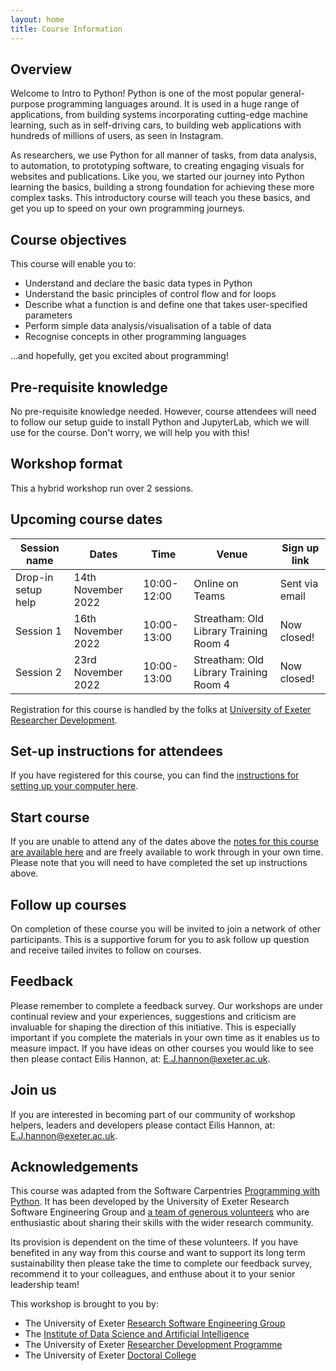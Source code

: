 ```yaml
---
layout: home
title: Course Information
---
```



## Overview

Welcome to Intro to Python! Python is one of the most popular general-purpose programming languages around. It is used in a huge range of applications, from building systems incorporating cutting-edge machine learning, such as in self-driving cars, to building web applications with hundreds of millions of users, as seen in Instagram.

As researchers, we use Python for all manner of tasks, from data analysis, to automation, to prototyping software, to creating engaging visuals for websites and publications. Like you, we started our journey into Python learning the basics, building a strong foundation for achieving these more complex tasks. This introductory course will teach you these basics, and get you up to speed on your own programming journeys.

## Course objectives

This course will enable you to:

- Understand and declare the basic data types in Python
- Understand the basic principles of control flow and for loops
- Describe what a function is and define one that takes user-specified parameters
- Perform simple data analysis/visualisation of a table of data
- Recognise concepts in other programming languages

...and hopefully, get you excited about programming!

## Pre-requisite knowledge

No pre-requisite knowledge needed. However, course attendees will need to follow our setup guide to install Python and JupyterLab, which we will use for the course. Don't worry, we will help you with this!

## Workshop format

This a hybrid workshop run over 2 sessions.

## Upcoming course dates

|Session name | Dates | Time  | Venue | Sign up link |
|--- |--- |--- |--- | --- |
| Drop-in setup help |14th November 2022 | 10:00-12:00 | Online on Teams |  Sent via email  |
| Session 1 | 16th November 2022 | 10:00-13:00 | Streatham: Old Library Training Room 4  | Now closed! |
| Session 2 | 23rd November 2022 | 10:00-13:00 | Streatham: Old Library Training Room 4  | Now closed! |

Registration for this course is handled by the folks at [University of Exeter Researcher Development](https://www.exeter.ac.uk/research/doctoralcollege/early-career-researchers/traininganddevelopment/rdprogramme/).

## Set-up instructions for attendees

If you have registered for this course, you can find the [instructions for setting up your computer here](https://uniexeterrse.github.io/intro-to-python/setup.html).

## Start course

If you are unable to attend any of the dates above the [notes for this course are available here](https://uniexeterrse.github.io/intro-to-python/contents.html) and are freely available to work through in your own time. Please note that you will need to have completed the set up instructions above.

## Follow up courses

On completion of these course you will be invited to join a network of other participants. This is a supportive forum for you to ask follow up question and receive tailed invites to follow on courses.

## Feedback

Please remember to complete a feedback survey. Our workshops are under continual review and your experiences, suggestions and criticism are invaluable for shaping the direction of this initiative. This is especially important if you complete the materials in your own time as it enables us to measure impact. If you have ideas on other courses you would like to see then please contact Eilis Hannon, at: <E.J.hannon@exeter.ac.uk>.

## Join us

If you are interested in becoming part of our community of workshop helpers, leaders and developers please contact Eilis Hannon, at: <E.J.hannon@exeter.ac.uk>.

## Acknowledgements

This course was adapted from the Software Carpentries [Programming with Python](https://swcarpentry.github.io/python-novice-inflammation/). It has been developed by the University of Exeter Research Software Engineering Group and [a team of generous volunteers](https://uniexeterrse.github.io/intro-to-python/acknowledgements.html) who are enthusiastic about sharing their skills with the wider research community.

Its provision is dependent on the time of these volunteers. If you have benefited in any way from this course and want to support its long term sustainability then please take the time to complete our feedback survey, recommend it to your colleagues, and enthuse about it to your senior leadership team!

This workshop is brought to you by:

- The University of Exeter [Research Software Engineering Group](https://www.exeter.ac.uk/research/idsai/team/researchsoftwareengineers/)
- The [Institute of Data Science and Artificial Intelligence](https://www.exeter.ac.uk/research/idsai/)
- The University of Exeter [Researcher Development Programme](https://www.exeter.ac.uk/research/doctoralcollege/early-career-researchers/traininganddevelopment/rdprogramme/)
- The University of Exeter [Doctoral College](https://www.exeter.ac.uk/research/doctoralcollege/)
